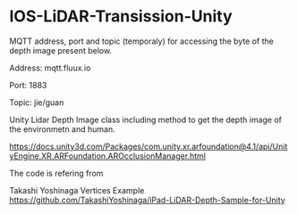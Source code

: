 # IOS-LiDAR-Transission-Unity

MQTT address, port and topic (temporaly) for accessing the byte of the depth image present below.

Address: mqtt.fluux.io

Port: 1883

Topic: jie/guan


 Unity Lidar Depth Image class including method to get the depth image of the environmetn and human.
 
https://docs.unity3d.com/Packages/com.unity.xr.arfoundation@4.1/api/UnityEngine.XR.ARFoundation.AROcclusionManager.html

The code is refering from 

Takashi Yoshinaga Vertices Example https://github.com/TakashiYoshinaga/iPad-LiDAR-Depth-Sample-for-Unity
